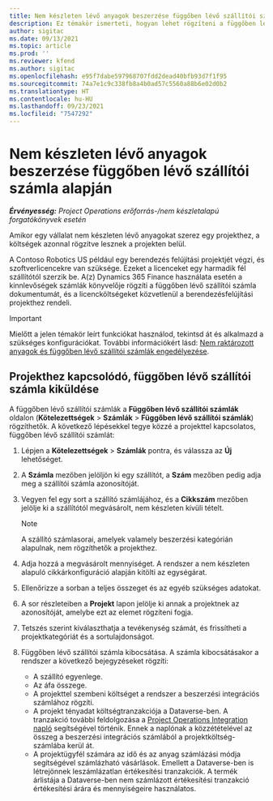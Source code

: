 ```yaml
---
title: Nem készleten lévő anyagok beszerzése függőben lévő szállítói számla alapján
description: Ez témakör ismerteti, hogyan lehet rögzíteni a függőben lévő szállítói számlákat.
author: sigitac
ms.date: 09/13/2021
ms.topic: article
ms.prod: ''
ms.reviewer: kfend
ms.author: sigitac
ms.openlocfilehash: e95f7dabe597968707fdd2dead40bfb93d7f1f95
ms.sourcegitcommit: 74a7e1c9c338fb8a4b0ad57c5560a88b6e02d0b2
ms.translationtype: HT
ms.contentlocale: hu-HU
ms.lasthandoff: 09/23/2021
ms.locfileid: "7547292"
---
```

# <a name="purchase-non-stocked-materials-using-a-pending-vendor-invoice"></a>Nem készleten lévő anyagok beszerzése függőben lévő szállítói számla alapján

_**Érvényesség:** Project Operations erőforrás-/nem készletalapú forgatókönyvek esetén_

Amikor egy vállalat nem készleten lévő anyagokat szerez egy projekthez, a költségek azonnal rögzítve lesznek a projekten belül. 

A Contoso Robotics US például egy berendezés felújítási projektjét végzi, és szoftverlicencekre van szüksége. Ezeket a licenceket egy harmadik fél szállítótól szerzik be.  A(z) Dynamics 365 Finance használata esetén a kinnlevőségek számlák könyvelője rögzíti a függőben lévő szállítói számla dokumentumát, és a licencköltségeket közvetlenül a berendezésfelújítási projekthez rendeli. 

> [!IMPORTANT]
> Mielőtt a jelen témakör leírt funkciókat használod, tekintsd át és alkalmazd a szükséges konfigurációkat. További információkért lásd: [Nem raktározott anyagok és függőben lévő szállítói számlák engedélyezése](configure-materials-nonstocked.md). 

## <a name="post-a-project-related-pending-vendor-invoice"></a>Projekthez kapcsolódó, függőben lévő szállítói számla kiküldése 

A függőben lévő szállítói számlák a **Függőben lévő szállítói számlák** oldalon (**Kötelezettségek** > **Számlák** > **Függőben lévő szállítói számlák**) rögzíthetők. A következő lépésekkel tegye közzé a projekttel kapcsolatos, függőben lévő szállítói számlát:

1. Lépjen a **Kötelezettségek** > **Számlák** pontra, és válassza az **Új** lehetőséget. 
2. A **Számla** mezőben jelöljön ki egy szállítót, a **Szám** mezőben pedig adja meg a szállítói számla azonosítóját.
3. Vegyen fel egy sort a szállító számlájához, és a **Cikkszám** mezőben jelölje ki a szállítótól megvásárolt, nem készleten kívüli tételt. 

    > [!NOTE]
    > A szállító számlasorai, amelyek valamely beszerzési kategórián alapulnak, nem rögzíthetők a projekthez. 
    
5. Adja hozzá a megvásárolt mennyiséget. A rendszer a nem készleten alapuló cikkárkonfiguráció alapján kitölti az egységárat. 
6. Ellenőrizze a sorban a teljes összeget és az egyéb szükséges adatokat.
7. A sor részleteiben a **Projekt** lapon jelölje ki annak a projektnek az azonosítóját, amelybe ezt az elemet rögzíteni fogja.
8. Tetszés szerint kiválaszthatja a tevékenység számát, és frissítheti a projektkategóriát és a sortulajdonságot.
9. Függőben lévő szállítói számla kibocsátása. A számla kibocsátásakor a rendszer a következő bejegyzéseket rögzíti:
    
    - A szállító egyenlege.
    - Az áfa összege.
    - A projekttel szembeni költséget a rendszer a beszerzési integrációs számlához rögzíti.
    - A projekt tényadat költségtranzakciója a Dataverse-ben.  A tranzakció további feldolgozása a [Project Operations Integration napló](../project-accounting/project-operations-integration-journal.md) segítségével történik. Ennek a naplónak a közzétételével az összeg a beszerzési integrációs számlából a projektköltség-számlába kerül át. 
    - A projektügyfél számára az idő és az anyag számlázási módja segítségével számlázható vásárlások. Emellett a Dataverse-ben is létrejönnek leszámlázatlan értékesítési tranzakciók. A termék árlistája a Dataverse-ben nem számlázott értékesítési tranzakció értékesítési árára és mennyiségeire használatos.
